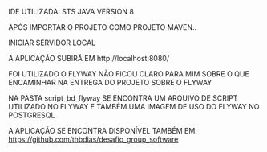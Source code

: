 IDE UTILIZADA: STS
JAVA VERSION 8

APÓS IMPORTAR O PROJETO COMO PROJETO MAVEN..

INICIAR SERVIDOR LOCAL

A APLICAÇÃO SUBIRÁ EM http://localhost:8080/

FOI UTILIZADO O FLYWAY
NÃO FICOU CLARO PARA MIM SOBRE O QUE ENCAMINHAR NA ENTREGA DO PROJETO SOBRE O FLYWAY

NA PASTA script_bd_flyway SE ENCONTRA UM ARQUIVO DE SCRIPT UTILIZADO NO FLYWAY 
E TAMBÉM UMA IMAGEM DE USO DO FLYWAY NO POSTGRESQL

A APLICAÇÃO SE ENCONTRA DISPONÍVEL TAMBÉM EM: 
https://github.com/thbdias/desafio_group_software
